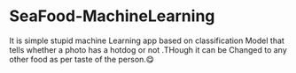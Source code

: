 # SeaFood-MachineLearning
It is simple stupid machine Learning app based on classification Model that tells whether a photo has a hotdog or not .THough it can be Changed to any other food as per taste of the person.😋

